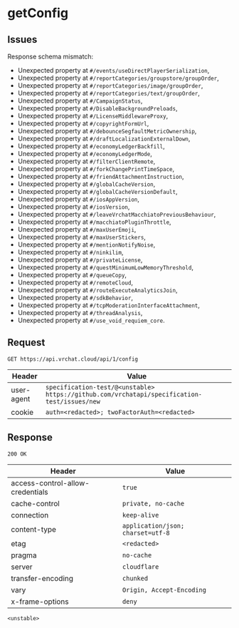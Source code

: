 # getConfig

## Issues
Response schema mismatch:
* Unexpected property at ``#/events/useDirectPlayerSerialization``,
* Unexpected property at ``#/reportCategories/groupstore/groupOrder``,
* Unexpected property at ``#/reportCategories/image/groupOrder``,
* Unexpected property at ``#/reportCategories/text/groupOrder``,
* Unexpected property at ``#/CampaignStatus``,
* Unexpected property at ``#/DisableBackgroundPreloads``,
* Unexpected property at ``#/LicenseMiddlewareProxy``,
* Unexpected property at ``#/copyrightFormUrl``,
* Unexpected property at ``#/debounceSegfaultMetricOwnership``,
* Unexpected property at ``#/draftLocalizationExternalDown``,
* Unexpected property at ``#/economyLedgerBackfill``,
* Unexpected property at ``#/economyLedgerMode``,
* Unexpected property at ``#/filterClientRemote``,
* Unexpected property at ``#/forkChangePrintTimeSpace``,
* Unexpected property at ``#/friendAttachmentInstruction``,
* Unexpected property at ``#/globalCacheVersion``,
* Unexpected property at ``#/globalCacheVersionDefault``,
* Unexpected property at ``#/iosAppVersion``,
* Unexpected property at ``#/iosVersion``,
* Unexpected property at ``#/leaveVrchatMacchiatoPreviousBehaviour``,
* Unexpected property at ``#/macchiatoPluginThrottle``,
* Unexpected property at ``#/maxUserEmoji``,
* Unexpected property at ``#/maxUserStickers``,
* Unexpected property at ``#/mentionNotifyNoise``,
* Unexpected property at ``#/ninkilim``,
* Unexpected property at ``#/privateLicense``,
* Unexpected property at ``#/questMinimumLowMemoryThreshold``,
* Unexpected property at ``#/queueCopy``,
* Unexpected property at ``#/remoteCloud``,
* Unexpected property at ``#/routeExecuteAnalyticsJoin``,
* Unexpected property at ``#/sdkBehavior``,
* Unexpected property at ``#/tcpModerationInterfaceAttachment``,
* Unexpected property at ``#/threadAnalysis``,
* Unexpected property at ``#/use_void_requiem_core``.
## Request
`GET https://api.vrchat.cloud/api/1/config`

| Header | Value |
| ------ | ----- |
| user-agent | `specification-test/@<unstable> https://github.com/vrchatapi/specification-test/issues/new` |
| cookie | `auth=<redacted>; twoFactorAuth=<redacted>` |


## Response
`200 OK`

| Header | Value |
| ------ | ----- |
| access-control-allow-credentials | `true` |
| cache-control | `private, no-cache` |
| connection | `keep-alive` |
| content-type | `application/json; charset=utf-8` |
| etag | `<redacted>` |
| pragma | `no-cache` |
| server | `cloudflare` |
| transfer-encoding | `chunked` |
| vary | `Origin, Accept-Encoding` |
| x-frame-options | `deny` |

```jsonc
<unstable>
```
